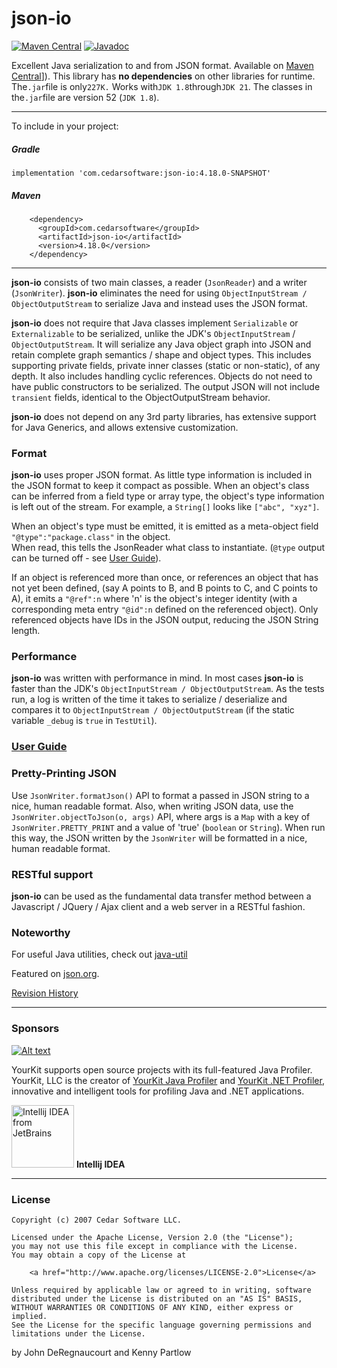 json-io
=======
<!--[![Build Status](https://travis-ci.org/jdereg/json-io.svg?branch=master)](https://travis-ci.org/jdereg/json-io) -->
[![Maven Central](https://maven-badges.herokuapp.com/maven-central/com.cedarsoftware/json-io/badge.svg)](https://maven-badges.herokuapp.com/maven-central/com.cedarsoftware/json-io)
[![Javadoc](https://javadoc.io/badge/com.cedarsoftware/json-io.svg)](http://www.javadoc.io/doc/com.cedarsoftware/json-io)

Excellent Java serialization to and from JSON format.
Available on [Maven Central]([https://central.sonatype.com/search?q=json-io&namespace=com.cedarsoftware)]).
This library has <b>no dependencies</b> on other libraries for runtime.
The`.jar`file is only`227K.`
Works with`JDK 1.8`through`JDK 21`.
The classes in the`.jar`file are version 52 (`JDK 1.8`).
___
To include in your project:
##### Gradle
```
implementation 'com.cedarsoftware:json-io:4.18.0-SNAPSHOT'
```

##### Maven
```
    <dependency>
      <groupId>com.cedarsoftware</groupId>
      <artifactId>json-io</artifactId>
      <version>4.18.0</version>
    </dependency>
```
___
**json-io** consists of two main classes, a reader (`JsonReader`) and a writer (`JsonWriter`).  **json-io** eliminates
the need for using `ObjectInputStream / ObjectOutputStream` to serialize Java and instead uses the JSON format.

**json-io** does not require that Java classes implement `Serializable` or `Externalizable` to be serialized,
unlike the JDK's `ObjectInputStream` / `ObjectOutputStream`.  It will serialize any Java object graph into JSON and retain
complete graph semantics / shape and object types.  This includes supporting private fields, private inner classes
(static or non-static), of any depth.  It also includes handling cyclic references.  Objects do not need to have
public constructors to be serialized.  The output JSON will not include `transient` fields, identical to the
ObjectOutputStream behavior.

**json-io** does not depend on any 3rd party libraries, has extensive support for Java Generics, and allows extensive customization.

### Format
**json-io** uses proper JSON format.  As little type information is included in the JSON format to keep it compact as
possible.  When an object's class can be inferred from a field type or array type, the object's type information is
left out of the stream.  For example, a `String[]` looks like `["abc", "xyz"]`.

When an object's type must be emitted, it is emitted as a meta-object field `"@type":"package.class"` in the object.  
When read, this tells the JsonReader what class to instantiate.  (`@type` output can be turned off - see [User Guide](/user-guide.md)).

If an object is referenced more than once, or references an object that has not yet been defined, (say A points to B,
and B points to C, and C points to A), it emits a `"@ref":n` where 'n' is the object's integer identity (with a
corresponding meta entry `"@id":n` defined on the referenced object).  Only referenced objects have IDs in the JSON
output, reducing the JSON String length.

### Performance
**json-io** was written with performance in mind.  In most cases **json-io** is faster than the JDK's
`ObjectInputStream / ObjectOutputStream`.  As the tests run, a log is written of the time it takes to
serialize / deserialize and compares it to `ObjectInputStream / ObjectOutputStream` (if the static
variable `_debug` is `true` in `TestUtil`).

### [User Guide](/user-guide.md)

### Pretty-Printing JSON
Use `JsonWriter.formatJson()` API to format a passed in JSON string to a nice, human readable format.  Also, when writing
JSON data, use the `JsonWriter.objectToJson(o, args)` API, where args is a `Map` with a key of `JsonWriter.PRETTY_PRINT`
and a value of 'true' (`boolean` or `String`).  When run this way, the JSON written by the `JsonWriter` will be formatted
in a nice, human readable format.

### RESTful support
**json-io** can be used as the fundamental data transfer method between a Javascript / JQuery / Ajax client and a web server
in a RESTful fashion.

### Noteworthy
For useful Java utilities, check out [java-util](http://github.com/jdereg/java-util)

Featured on [json.org](http://json.org).

[Revision History](/changelog.md)
___
### Sponsors
[![Alt text](https://www.yourkit.com/images/yklogo.png "YourKit")](https://www.yourkit.com/.net/profiler/index.jsp)

YourKit supports open source projects with its full-featured Java Profiler.
YourKit, LLC is the creator of <a href="https://www.yourkit.com/java/profiler/index.jsp">YourKit Java Profiler</a>
and <a href="https://www.yourkit.com/.net/profiler/index.jsp">YourKit .NET Profiler</a>,
innovative and intelligent tools for profiling Java and .NET applications.

<a href="https://www.jetbrains.com/idea/"><img alt="Intellij IDEA from JetBrains" src="https://s-media-cache-ak0.pinimg.com/236x/bd/f4/90/bdf49052dd79aa1e1fc2270a02ba783c.jpg" data-canonical-src="https://s-media-cache-ak0.pinimg.com/236x/bd/f4/90/bdf49052dd79aa1e1fc2270a02ba783c.jpg" width="100" height="100" /></a>
**Intellij IDEA**
___
### License
```
Copyright (c) 2007 Cedar Software LLC.

Licensed under the Apache License, Version 2.0 (the "License");
you may not use this file except in compliance with the License.
You may obtain a copy of the License at

    <a href="http://www.apache.org/licenses/LICENSE-2.0">License</a>

Unless required by applicable law or agreed to in writing, software
distributed under the License is distributed on an "AS IS" BASIS,
WITHOUT WARRANTIES OR CONDITIONS OF ANY KIND, either express or implied.
See the License for the specific language governing permissions and
limitations under the License.
```

by John DeRegnaucourt and Kenny Partlow
